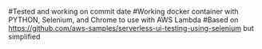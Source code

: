 #Tested and working on commit date
#Working docker container with PYTHON, Selenium, and Chrome to use with AWS Lambda
#Based on https://github.com/aws-samples/serverless-ui-testing-using-selenium but simplified
